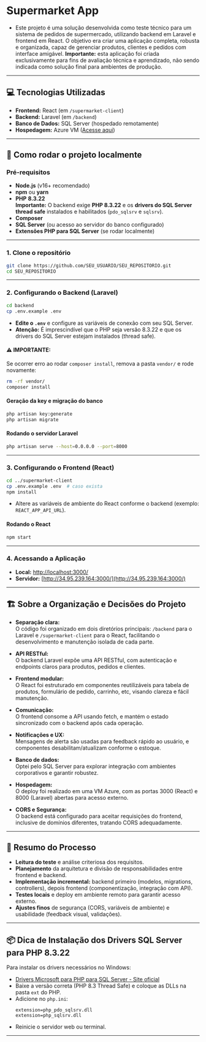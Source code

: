 # Supermarket App
 - Este projeto é uma solução desenvolvida como teste técnico para um sistema de pedidos de supermercado, utilizando backend em Laravel e frontend em React. O objetivo era criar uma aplicação completa, robusta e organizada, capaz de gerenciar produtos, clientes e pedidos com interface amigável. **Importante:** esta aplicação foi criada exclusivamente para fins de avaliação técnica e aprendizado, não sendo indicada como solução final para ambientes de produção.
---

## 💻 **Tecnologias Utilizadas**

- **Frontend:** React (em `/supermarket-client`)
- **Backend:** Laravel (em `/backend`)
- **Banco de Dados:** SQL Server (hospedado remotamente)
- **Hospedagem:** Azure VM ([Acesse aqui](http://34.95.239.164:3000/))

---

## 🚀 **Como rodar o projeto localmente**

### Pré-requisitos

- **Node.js** (v16+ recomendado)
- **npm** ou **yarn**
- **PHP** **8.3.22**  
  **Importante:** O backend exige **PHP 8.3.22** e os **drivers do SQL Server thread safe** instalados e habilitados (`pdo_sqlsrv` e `sqlsrv`).
- **Composer**
- **SQL Server** (ou acesso ao servidor do banco configurado)
- **Extensões PHP para SQL Server** (se rodar localmente)

---

### 1. Clone o repositório

```bash
git clone https://github.com/SEU_USUARIO/SEU_REPOSITORIO.git
cd SEU_REPOSITORIO
```

---

### 2. Configurando o Backend (Laravel)

```bash
cd backend
cp .env.example .env
```

- **Edite o `.env`** e configure as variáveis de conexão com seu SQL Server.
- **Atenção:** É imprescindível que o PHP seja versão 8.3.22 e que os drivers do SQL Server estejam instalados (thread safe).

#### ⚠️ **IMPORTANTE:**
Se ocorrer erro ao rodar `composer install`, remova a pasta `vendor/` e rode novamente:

```bash
rm -rf vendor/
composer install
```

#### Geração da key e migração do banco

```bash
php artisan key:generate
php artisan migrate
```

#### Rodando o servidor Laravel

```bash
php artisan serve --host=0.0.0.0 --port=8000
```

---

### 3. Configurando o Frontend (React)

```bash
cd ../supermarket-client
cp .env.example .env  # caso exista
npm install
```

- Altere as variáveis de ambiente do React conforme o backend (exemplo: `REACT_APP_API_URL`).

#### Rodando o React

```bash
npm start
```

---

### 4. Acessando a Aplicação

- **Local:** [http://localhost:3000/](http://localhost:3000/)
- **Servidor:** [http://34.95.239.164:3000/](http://34.95.239.164:3000/)

---

## 🏗️ **Sobre a Organização e Decisões do Projeto**

- **Separação clara:**  
  O código foi organizado em dois diretórios principais: `/backend` para o Laravel e `/supermarket-client` para o React, facilitando o desenvolvimento e manutenção isolada de cada parte.

- **API RESTful:**  
  O backend Laravel expõe uma API RESTful, com autenticação e endpoints claros para produtos, pedidos e clientes.

- **Frontend modular:**  
  O React foi estruturado em componentes reutilizáveis para tabela de produtos, formulário de pedido, carrinho, etc, visando clareza e fácil manutenção.

- **Comunicação:**  
  O frontend consome a API usando fetch, e mantém o estado sincronizado com o backend após cada operação.

- **Notificações e UX:**  
  Mensagens de alerta são usadas para feedback rápido ao usuário, e componentes desabilitam/atualizam conforme o estoque.

- **Banco de dados:**  
  Optei pelo SQL Server para explorar integração com ambientes corporativos e garantir robustez.

- **Hospedagem:**  
  O deploy foi realizado em uma VM Azure, com as portas 3000 (React) e 8000 (Laravel) abertas para acesso externo.

- **CORS e Segurança:**  
  O backend está configurado para aceitar requisições do frontend, inclusive de domínios diferentes, tratando CORS adequadamente.

---

## 📝 **Resumo do Processo**

- **Leitura do teste** e análise criteriosa dos requisitos.
- **Planejamento** da arquitetura e divisão de responsabilidades entre frontend e backend.
- **Implementação incremental:** backend primeiro (modelos, migrations, controllers), depois frontend (componentização, integração com API).
- **Testes locais** e deploy em ambiente remoto para garantir acesso externo.
- **Ajustes finos** de segurança (CORS, variáveis de ambiente) e usabilidade (feedback visual, validações).

---

## 📦 **Dica de Instalação dos Drivers SQL Server para PHP 8.3.22**

Para instalar os drivers necessários no Windows:

- [Drivers Microsoft para PHP para SQL Server - Site oficial](https://learn.microsoft.com/pt-br/sql/connect/php/download-drivers-php-sql-server)
- Baixe a versão correta (PHP 8.3 Thread Safe) e coloque as DLLs na pasta `ext` do PHP.
- Adicione no `php.ini`:
  ```
  extension=php_pdo_sqlsrv.dll
  extension=php_sqlsrv.dll
  ```
- Reinicie o servidor web ou terminal.

---
